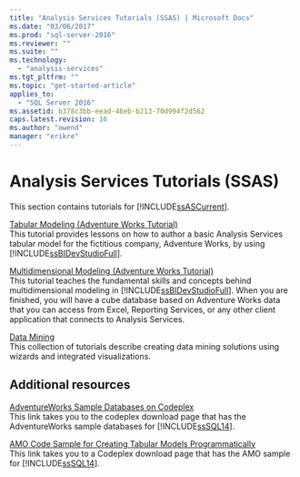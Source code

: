 ```yaml
---
title: "Analysis Services Tutorials (SSAS) | Microsoft Docs"
ms.date: "03/06/2017"
ms.prod: "sql-server-2016"
ms.reviewer: ""
ms.suite: ""
ms.technology: 
  - "analysis-services"
ms.tgt_pltfrm: ""
ms.topic: "get-started-article"
applies_to: 
  - "SQL Server 2016"
ms.assetid: b378c3bb-eead-46eb-b213-70d994f2d562
caps.latest.revision: 16
ms.author: "owend"
manager: "erikre"
---
```

# Analysis Services Tutorials (SSAS)
This section contains tutorials for [!INCLUDE[ssASCurrent](../../analysis-services/includes/ssascurrent-md.md)].  
  
[Tabular Modeling &#40;Adventure Works Tutorial&#41;](../../analysis-services/tutorials/tabular-modeling-adventure-works-tutorial.md)  
This tutorial provides lessons on how to author a basic Analysis Services tabular model for the fictitious company, Adventure Works, by using [!INCLUDE[ssBIDevStudioFull](../../analysis-services/includes/ssbidevstudiofull-md.md)].  
  
[Multidimensional Modeling &#40;Adventure Works Tutorial&#41;](../../analysis-services/tutorials/multidimensional-modeling-adventure-works-tutorial.md)  
This tutorial teaches the fundamental skills and concepts behind multidimensional modeling in [!INCLUDE[ssBIDevStudioFull](../../analysis-services/includes/ssbidevstudiofull-md.md)]. When you are finished, you will have a cube database based on Adventure Works data that you can access from Excel, Reporting Services, or any other client application that connects to Analysis Services.  
  
[Data Mining](../../analysis-services/tutorials/data-mining-tutorials-analysis-services.md)  
This collection of tutorials describe creating data mining solutions using wizards and integrated visualizations.  
  
  
## Additional resources  
[AdventureWorks Sample Databases on Codeplex](http://go.microsoft.com/fwlink/?linkID=335807)  
This link takes you to the codeplex download page that has the AdventureWorks sample databases for [!INCLUDE[ssSQL14](../../analysis-services/includes/sssql14-md.md)].  
  
[AMO Code Sample for Creating Tabular Models Programmatically](http://go.microsoft.com/fwlink/?linkID=221036)  
This link takes you to a Codeplex download page that has the AMO sample for [!INCLUDE[ssSQL14](../../analysis-services/includes/sssql14-md.md)].  
  
  
  
